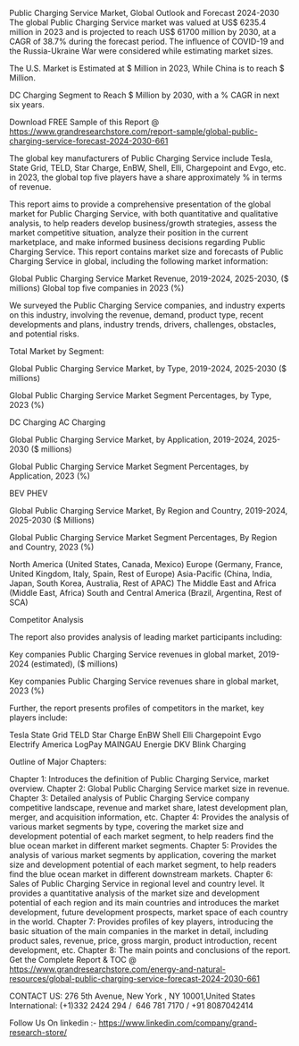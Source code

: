 Public Charging Service Market, Global Outlook and Forecast 2024-2030
The global Public Charging Service market was valued at US$ 6235.4 million in 2023 and is projected to reach US$ 61700 million by 2030, at a CAGR of 38.7% during the forecast period. The influence of COVID-19 and the Russia-Ukraine War were considered while estimating market sizes.

The U.S. Market is Estimated at $ Million in 2023, While China is to reach $ Million.

DC Charging Segment to Reach $ Million by 2030, with a % CAGR in next six years.

Download FREE Sample of this Report @ https://www.grandresearchstore.com/report-sample/global-public-charging-service-forecast-2024-2030-661

The global key manufacturers of Public Charging Service include Tesla, State Grid, TELD, Star Charge, EnBW, Shell, Elli, Chargepoint and Evgo, etc. in 2023, the global top five players have a share approximately % in terms of revenue.

This report aims to provide a comprehensive presentation of the global market for Public Charging Service, with both quantitative and qualitative analysis, to help readers develop business/growth strategies, assess the market competitive situation, analyze their position in the current marketplace, and make informed business decisions regarding Public Charging Service. This report contains market size and forecasts of Public Charging Service in global, including the following market information:

Global Public Charging Service Market Revenue, 2019-2024, 2025-2030, ($ millions)
Global top five companies in 2023 (%)

We surveyed the Public Charging Service companies, and industry experts on this industry, involving the revenue, demand, product type, recent developments and plans, industry trends, drivers, challenges, obstacles, and potential risks.

Total Market by Segment:

Global Public Charging Service Market, by Type, 2019-2024, 2025-2030 ($ millions)

Global Public Charging Service Market Segment Percentages, by Type, 2023 (%)

DC Charging
AC Charging

Global Public Charging Service Market, by Application, 2019-2024, 2025-2030 ($ millions)

Global Public Charging Service Market Segment Percentages, by Application, 2023 (%)

BEV
PHEV

Global Public Charging Service Market, By Region and Country, 2019-2024, 2025-2030 ($ Millions)

Global Public Charging Service Market Segment Percentages, By Region and Country, 2023 (%)

North America (United States, Canada, Mexico)
Europe (Germany, France, United Kingdom, Italy, Spain, Rest of Europe)
Asia-Pacific (China, India, Japan, South Korea, Australia, Rest of APAC)
The Middle East and Africa (Middle East, Africa)
South and Central America (Brazil, Argentina, Rest of SCA)

Competitor Analysis

The report also provides analysis of leading market participants including:

Key companies Public Charging Service revenues in global market, 2019-2024 (estimated), ($ millions)

Key companies Public Charging Service revenues share in global market, 2023 (%)

Further, the report presents profiles of competitors in the market, key players include:

Tesla
State Grid
TELD
Star Charge
EnBW
Shell
Elli
Chargepoint
Evgo
Electrify America
LogPay
MAINGAU Energie
DKV
Blink Charging

Outline of Major Chapters:

Chapter 1: Introduces the definition of Public Charging Service, market overview.
Chapter 2: Global Public Charging Service market size in revenue.
Chapter 3: Detailed analysis of Public Charging Service company competitive landscape, revenue and market share, latest development plan, merger, and acquisition information, etc.
Chapter 4: Provides the analysis of various market segments by type, covering the market size and development potential of each market segment, to help readers find the blue ocean market in different market segments.
Chapter 5: Provides the analysis of various market segments by application, covering the market size and development potential of each market segment, to help readers find the blue ocean market in different downstream markets.
Chapter 6: Sales of Public Charging Service in regional level and country level. It provides a quantitative analysis of the market size and development potential of each region and its main countries and introduces the market development, future development prospects, market space of each country in the world.
Chapter 7: Provides profiles of key players, introducing the basic situation of the main companies in the market in detail, including product sales, revenue, price, gross margin, product introduction, recent development, etc.
Chapter 8: The main points and conclusions of the report.
Get the Complete Report & TOC @ https://www.grandresearchstore.com/energy-and-natural-resources/global-public-charging-service-forecast-2024-2030-661

CONTACT US:
276 5th Avenue, New York , NY 10001,United States
International: (+1)332 2424 294 /  646 781 7170 / +91 8087042414

Follow Us On linkedin :- https://www.linkedin.com/company/grand-research-store/
